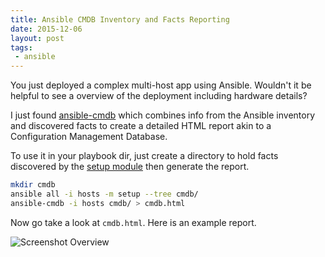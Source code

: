 ```yaml
---
title: Ansible CMDB Inventory and Facts Reporting
date: 2015-12-06
layout: post
tags:
 - ansible
---
```


You just deployed a complex multi-host app using Ansible. Wouldn't it be helpful to see a overview of the deployment including hardware details?

I just found [ansible-cmdb](https://github.com/fboender/ansible-cmdb) which combines info from the Ansible inventory and discovered facts to create a detailed HTML report akin to a Configuration Management Database.

To use it in your playbook dir, just create a directory to hold facts discovered by the [setup module](http://docs.ansible.com/ansible/setup_module.html) then generate the report.

```bash
mkdir cmdb
ansible all -i hosts -m setup --tree cmdb/
ansible-cmdb -i hosts cmdb/ > cmdb.html
```

Now go take a look at `cmdb.html`. Here is an example report.

![Screenshot Overview](https://raw.githubusercontent.com/fboender/ansible-cmdb/master/contrib/screenshot-overview.png)
